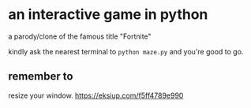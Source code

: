 # an interactive game in python

a parody/clone of the famous title "Fortnite"

kindly ask the nearest terminal to `python maze.py` and you're good to go.

## remember to

resize your window. https://eksiup.com/f5ff4789e990
